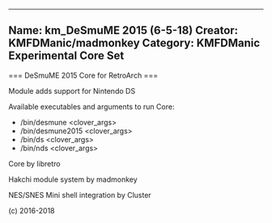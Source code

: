 -----------------------
Name: km_DeSmuME 2015 (6-5-18)
Creator: KMFDManic/madmonkey
Category: KMFDManic Experimental Core Set
-----------------------
=== DeSmuME 2015 Core for RetroArch ===

Module adds support for Nintendo DS

Available executables and arguments to run Core:
- /bin/desmune <rom> <clover_args>
- /bin/desmune2015 <rom> <clover_args>
- /bin/ds <rom> <clover_args>
- /bin/nds <rom> <clover_args>

Core by libretro

Hakchi module system by madmonkey

NES/SNES Mini shell integration by Cluster

(c) 2016-2018
